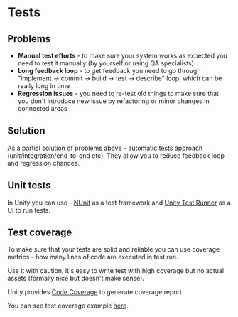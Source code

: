 # Tests

## Problems

- **Manual test efforts** - to make sure your system works as expected you need to test it manually (by yourself or using QA specialists)
- **Long feedback loop** - to get feedback you need to go through "implement -> commit -> build -> test -> describe" loop, which can be really long in time
- **Regression issues** - you need to re-test old things to make sure that you don't introduce new issue by refactoring or minor changes in connected areas

## Solution

As a partial solution of problems above - automatic tests approach (unit/integration/end-to-end etc). They allow you to reduce feedback loop and regression chances.

## Unit tests

In Unity you can use - [NUnit](https://nunit.org) as a test framework and [Unity Test Runner](https://docs.unity3d.com/2017.4/Documentation/Manual/testing-editortestsrunner.html) as a UI to run tests.

## Test coverage

To make sure that your tests are solid and reliable you can use coverage metrics - how many lines of code are executed in test run.

Use it with caution, it's easy to write test with high coverage but no actual assets (formally nice but doesn't make sense).

Unity provides [Code Coverage](https://docs.unity3d.com/Packages/com.unity.testtools.codecoverage@1.1/manual/CoverageTestRunner.html) to generate coverage report.

You can see test coverage example [here](../UnityClient/TestCoverage/Report/Gameplay.Systems_LimitPlayerMovementDirectionSystem.html).